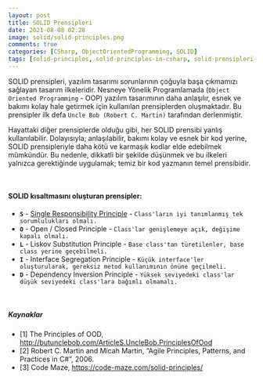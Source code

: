 ```yaml
---
layout: post
title: SOLID Prensipleri
date: 2021-08-08 02:28
image: solid/solid-principles.png
comments: true
categories: [CSharp, ObjectOrientedProgramming, SOLID]
tags: [solid-principles, solid-principles-in-csharp, solid-prensipleri-nelerdir, csharp-ile-solid-prensipleri,  single-responsibility-principle, open-closed-principle, liskovs-substitution-principle, interface-segregation-principle, dependency-inversion-principle]
---
```


SOLID prensipleri, yazılım tasarımı sorunlarının çoğuyla başa çıkmamızı sağlayan tasarım ilkeleridir.  Nesneye Yönelik Programlamada (`Object Oriented Programming` - OOP) yazılım tasarımının daha anlaşılır, esnek ve bakımı kolay hale getirmek için kullanılan prensiplerden oluşmaktadır. Bu prensipler ilk defa `Uncle Bob (Robert C. Martin)` tarafından derlenmiştir.

Hayattaki diğer prensiplerde olduğu gibi, her SOLID prensibi yanlış kullanılabilir. Dolayısıyla; anlaşılabilir, bakımı kolay ve esnek bir kod yerine, SOLID prensipleriyle daha kötü ve karmaşık kodlar elde edebilmek mümkündür. Bu nedenle, dikkatli bir şekilde düşünmek ve bu ilkeleri yalnızca gerektiğinde uygulamak; temiz bir kod yazmanın temel prensibidir.

&nbsp;

#### SOLID kısaltmasını oluşturan prensipler:

- **`S`** - [Single Responsibility Principle](http://omereryilmaz.com/single-responsibility-principle) - `Class'ların iyi tanımlanmış tek sorumlulukları olmalı.`
- **`O`** - Open / Closed Principle - `Class'lar genişlemeye açık, değişime kapalı olmalı.`
- **`L`** - Liskov Substitution Principle  - `Base class'tan türetilenler, base class yerine geçebilmeli.`
- **`I`** - Interface Segregation Principle  - `Küçük interface'ler oluşturularak, gereksiz metod kullanımının önüne geçilmeli.`
- **`D`** - Dependency Inversion Principle  - `Yüksek seviyedeki class'lar düşük seviyedeki class'lara bağımlı olmamalı.`

&nbsp;
&nbsp;

##### Kaynaklar
- [1] The Principles of OOD, http://butunclebob.com/ArticleS.UncleBob.PrinciplesOfOod 
- [2] Robert C. Martin and Micah Martin, “Agile Principles, Patterns, and Practices in C#”, 2006.
- [3] Code Maze, https://code-maze.com/solid-principles/